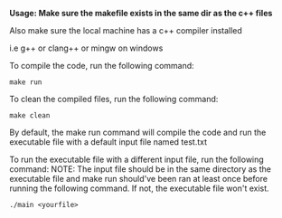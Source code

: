 **Usage: Make sure the makefile exists in the same dir as the c++ files**

Also make sure the local machine has a c++ compiler installed

i.e g++ or clang++ or mingw on windows

To compile the code, run the following command:
```
make run
```
To clean the compiled files, run the following command:
```
make clean
```
By default, the make run command will compile the code and run the executable file with a default input file named test.txt

To run the executable file with a different input file, run the following command:
NOTE: The input file should be in the same directory as the executable file and make run should've been ran at least once before running the following command. If not, the executable file won't exist. 
```
./main <yourfile>
```